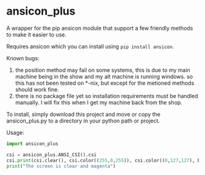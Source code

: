 # ansicon_plus
A wrapper for the pip ansicon module that support a few friendly methods to make it easier to use.

Requires ansicon which you can install using `pip install ansicon`.

Known bugs:
 1) the position method may fail on some systems, this is due to my main machine being in the show and my alt machine is running windows.
    so this has not been tested on *-nix, but except for the metioned methods should work fine.
 2) there is no package file yet so installation requirements must be handled manually.  I will fix this when I get my machine back from the shop.
 
 To install, simply download this project and move or copy the ansicon_plus.py to a directory in your python path or project.
 
 Usage:
 ```python
 import ansicon_plus
 
 csi = ansicon_plus.ANSI_CSI().csi
 csi.print(csi.clear(), csi.color((255,0,255)), csi.color((0,127,127), bg=True))
 print("The screen is clear and magenta")
 ```
 
